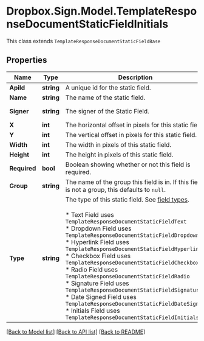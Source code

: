 # Dropbox.Sign.Model.TemplateResponseDocumentStaticFieldInitials
This class extends `TemplateResponseDocumentStaticFieldBase`

## Properties

Name | Type | Description | Notes
------------ | ------------- | ------------- | -------------
**ApiId** | **string** |  A unique id for the static field.  | 
**Name** | **string** |  The name of the static field.  | 
**Signer** | **string** |  The signer of the Static Field.  | [default to "me_now"]
**X** | **int** |  The horizontal offset in pixels for this static field.  | 
**Y** | **int** |  The vertical offset in pixels for this static field.  | 
**Width** | **int** |  The width in pixels of this static field.  | 
**Height** | **int** |  The height in pixels of this static field.  | 
**Required** | **bool** |  Boolean showing whether or not this field is required.  | 
**Group** | **string** |  The name of the group this field is in. If this field is not a group, this defaults to `null`.  | [optional] 
**Type** | **string** |  The type of this static field. See [field types](/api/reference/constants/#field-types).<br><br>* Text Field uses `TemplateResponseDocumentStaticFieldText`<br>* Dropdown Field uses `TemplateResponseDocumentStaticFieldDropdown`<br>* Hyperlink Field uses `TemplateResponseDocumentStaticFieldHyperlink`<br>* Checkbox Field uses `TemplateResponseDocumentStaticFieldCheckbox`<br>* Radio Field uses `TemplateResponseDocumentStaticFieldRadio`<br>* Signature Field uses `TemplateResponseDocumentStaticFieldSignature`<br>* Date Signed Field uses `TemplateResponseDocumentStaticFieldDateSigned`<br>* Initials Field uses `TemplateResponseDocumentStaticFieldInitials`  | [default to "initials"]

[[Back to Model list]](../README.md#documentation-for-models) [[Back to API list]](../README.md#documentation-for-api-endpoints) [[Back to README]](../README.md)

